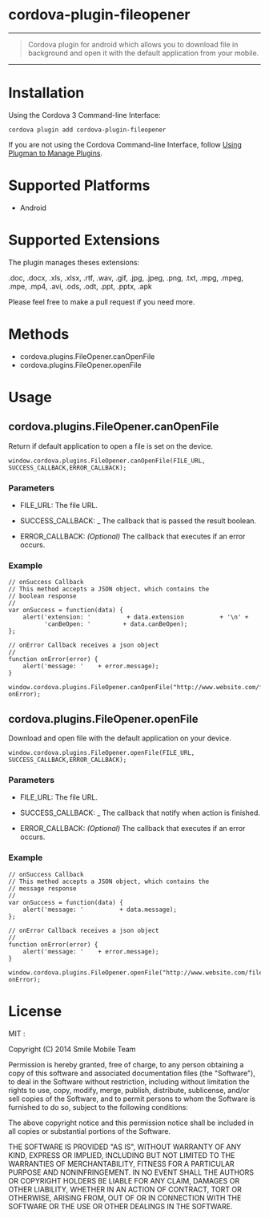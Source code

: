 cordova-plugin-fileopener
=====

---

> Cordova plugin for android which allows you to download file in background and open it with the default application from your mobile.

---

# Installation

Using the Cordova 3 Command-line Interface:

```
cordova plugin add cordova-plugin-fileopener
```

If you are not using the Cordova Command-line Interface, follow [Using Plugman to Manage Plugins](http://cordova.apache.org/docs/en/edge/plugin_ref_plugman.md.html).

# Supported Platforms

- Android

# Supported Extensions

The plugin manages theses extensions:

.doc, .docx, .xls, .xlsx, .rtf, .wav, .gif, .jpg, .jpeg, .png, .txt, .mpg, .mpeg, .mpe, .mp4, .avi, .ods, .odt, .ppt, .pptx, .apk

Please feel free to make a pull request if you need more.

# Methods

- cordova.plugins.FileOpener.canOpenFile
- cordova.plugins.FileOpener.openFile


# Usage

##  cordova.plugins.FileOpener.canOpenFile

Return if default application to open a file is set on the device.


```
window.cordova.plugins.FileOpener.canOpenFile(FILE_URL, SUCCESS_CALLBACK,ERROR_CALLBACK);
```

###  Parameters

- FILE_URL: The file URL.

- SUCCESS_CALLBACK: _ The callback that is passed the result boolean.

- ERROR_CALLBACK: _(Optional)_ The callback that executes if an error occurs.


### Example

    // onSuccess Callback
    // This method accepts a JSON object, which contains the
    // boolean response
    //
    var onSuccess = function(data) {
        alert('extension: '          + data.extension          + '\n' +
              'canBeOpen: '         + data.canBeOpen);
    };

    // onError Callback receives a json object
    //
    function onError(error) {
        alert('message: '    + error.message);
    }

    window.cordova.plugins.FileOpener.canOpenFile("http://www.website.com/file.pdf",onSuccess, onError);

##  cordova.plugins.FileOpener.openFile

Download and open file with the default application on your device.

```
window.cordova.plugins.FileOpener.openFile(FILE_URL, SUCCESS_CALLBACK,ERROR_CALLBACK);
```

###  Parameters

- FILE_URL: The file URL.

- SUCCESS_CALLBACK: _ The callback that notify when action is finished.

- ERROR_CALLBACK: _(Optional)_ The callback that executes if an error occurs.


### Example

    // onSuccess Callback
    // This method accepts a JSON object, which contains the
    // message response
    //
    var onSuccess = function(data) {
        alert('message: '          + data.message);
    };

    // onError Callback receives a json object
    //
    function onError(error) {
        alert('message: '    + error.message);
    }

    window.cordova.plugins.FileOpener.openFile("http://www.website.com/file.pdf",onSuccess, onError);
    
# License

MIT :

Copyright (C) 2014 Smile Mobile Team

Permission is hereby granted, free of charge, to any person obtaining a copy of this software and associated documentation files (the "Software"), to deal in the Software without restriction, including without limitation the rights to use, copy, modify, merge, publish, distribute, sublicense, and/or sell copies of the Software, and to permit persons to whom the Software is furnished to do so, subject to the following conditions:

The above copyright notice and this permission notice shall be included in all copies or substantial portions of the Software.

THE SOFTWARE IS PROVIDED "AS IS", WITHOUT WARRANTY OF ANY KIND, EXPRESS OR IMPLIED, INCLUDING BUT NOT LIMITED TO THE WARRANTIES OF MERCHANTABILITY, FITNESS FOR A PARTICULAR PURPOSE AND NONINFRINGEMENT. IN NO EVENT SHALL THE AUTHORS OR COPYRIGHT HOLDERS BE LIABLE FOR ANY CLAIM, DAMAGES OR OTHER LIABILITY, WHETHER IN AN ACTION OF CONTRACT, TORT OR OTHERWISE, ARISING FROM, OUT OF OR IN CONNECTION WITH THE SOFTWARE OR THE USE OR OTHER DEALINGS IN THE SOFTWARE.
